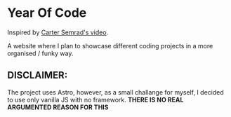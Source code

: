 # Year Of Code

Inspired by [Carter Semrad's video](https://www.youtube.com/watch?v=nr8biZfSZ3Y).

A website where I plan to showcase different coding projects in a more organised / funky way.

## DISCLAIMER:

The project uses Astro, however, as a small challange for myself, I decided to use only vanilla JS with no framework. **THERE IS NO REAL ARGUMENTED REASON FOR THIS**
